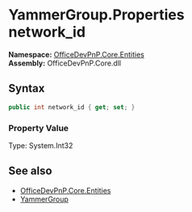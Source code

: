# YammerGroup.Properties network_id
  

**Namespace:** [OfficeDevPnP.Core.Entities](OfficeDevPnP.Core.Entities.md)  
**Assembly:** OfficeDevPnP.Core.dll  
## Syntax
```C#
public int network_id { get; set; }
```

### Property Value
Type: System.Int32  

## See also
- [OfficeDevPnP.Core.Entities](OfficeDevPnP.Core.Entities.md)
- [YammerGroup](OfficeDevPnP.Core.Entities.YammerGroup.md) 
